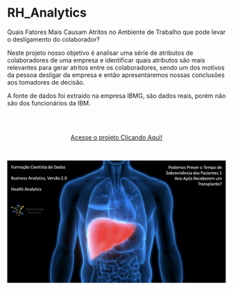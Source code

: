 # RH_Analytics
Quais Fatores Mais Causam Atritos no Ambiente de Trabalho que pode levar o desligamento do colaborador?

Neste projeto nosso objetivo é analisar uma série de atributos de colaboradores de uma empresa e identificar quais atributos são mais relevantes para gerar atritos entre os colaboradores, sendo um dos motivos da pessoa desligar da empresa e então apresentaremos nossas conclusões aos tomadores de decisão.


A fonte de dados foi extraido na empresa IBMG, são dados reais, porém não são dos funcionários da IBM.

<br/>
<br/>

<p align="center"><a href="https://wenceslau93.github.io/RH_Analytics/">Acesse o projeto Clicando Aqui!</a></p>

<br/>

<p align="center">
<img src="https://github.com/Wenceslau93/Health-Analytics/blob/main/imagem_projeto.png" alt="some text">
</center></p>
